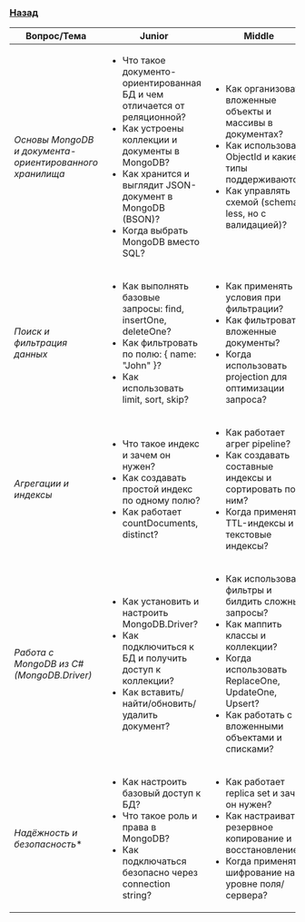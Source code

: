 ### [Назад](../../README.md)
| Вопрос/Тема |   Junior  |   Middle   |   Senior   |
|-------------|-----------|------------|------------|
| *Основы MongoDB и документа-ориентированного хранилища* | <ul><li>Что такое документо-ориентированная БД и чем отличается от реляционной?</li><li>Как устроены коллекции и документы в MongoDB?</li><li>Как хранится и выглядит JSON-документ в MongoDB (BSON)?</li><li>Когда выбрать MongoDB вместо SQL?</li></ul> | <ul><li>Как организовать вложенные объекты и массивы в документах?</li><li>Как использовать ObjectId и какие типы поддерживаются?</li><li>Как управлять схемой (schema-less, но с валидацией)?</li></ul> | <ul><li>Как проектировать структуры коллекций под запросы (schema design)?</li><li>Когда использовать одну коллекцию для разных типов?</li><li>Как бороться с ростом документа?</li></ul> |
| *Поиск и фильтрация данных* | <ul><li>Как выполнять базовые запросы: find, insertOne, deleteOne?</li><li>Как фильтровать по полю: { name: \"John\" }?</li><li>Как использовать limit, sort, skip?</li></ul> | <ul><li>Как применять условия при фильтрации?</li><li>Как фильтровать вложенные документы?</li><li>Когда использовать projection для оптимизации запроса?</li></ul> | <ul><li>Как писать эффективные запросы с учётом индексов?</li><li>Как использовать $elemMatch, $expr и другие расширенные фильтры?</li><li>Когда разделять логику запроса и фильтрации в коде?</li></ul> |
| *Агрегации и индексы* | <ul><li>Что такое индекс и зачем он нужен?</li><li>Как создавать простой индекс по одному полю?</li><li>Как работает countDocuments, distinct?</li></ul> | <ul><li>Как работает агрег pipeline?</li><li>Как создавать составные индексы и сортировать по ним?</li><li>Когда применять TTL-индексы и текстовые индексы?</li></ul> | <ul><li>Как использовать covered queries, partial indexes, sparse indexes?</li><li>Как оптимизировать pipeline с $lookup, $unwind?</li><li>Когда применять агрегации vs. MapReduce?</li></ul> |
| *Работа с MongoDB из C# (MongoDB.Driver)* | <ul><li>Как установить и настроить MongoDB.Driver?</li><li>Как подключиться к БД и получить доступ к коллекции?</li><li>Как вставить/найти/обновить/удалить документ?</li></ul> | <ul><li>Как использовать фильтры и билдить сложные запросы?</li><li>Как маппить классы и коллекции?</li><li>Когда использовать ReplaceOne, UpdateOne, Upsert?</li><li>Как работать с вложенными объектами и списками?</li></ul> | <ul><li>Как писать агрегатные запросы через Aggregate()?</li><li>Как внедрить репозиторий с абстракцией и DI?</li><li>Как реализовать Unit of Work / Transaction на MongoDB?</li><li>Когда стоит кешировать или денормализовать для производительности?</li></ul> |
| *Надёжность и безопасность** | <ul><li>Как настроить базовый доступ к БД?</li><li>Что такое роль и права в MongoDB?</li><li>Как подключаться безопасно через connection string?</li></ul> | <ul><li>Как работает replica set и зачем он нужен?</li><li>Как настраивать резервное копирование и восстановление?</li><li>Когда применять шифрование на уровне поля/сервера?</li></ul> | <ul><li>Как управлять отказоустойчивыми кластерами и high availability?</li><li>Как использовать роли и ограничения доступа на уровне операций?</li><li>Когда разделять пользователей по коллекциям?</li></ul> |